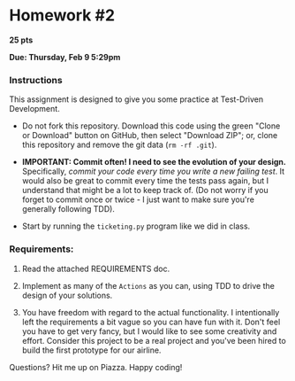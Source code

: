 # Homework #2

**25 pts**

**Due: Thursday, Feb 9 5:29pm**

### Instructions

This assignment is designed to give you some practice at Test-Driven Development.

* Do not fork this repository.  Download this code using the green "Clone or Download" button on GitHub, then select "Download ZIP"; or, clone this repository and remove the git data (`rm -rf .git`).

* **IMPORTANT: Commit often!  I need to see the evolution of your design.**  Specifically, *commit your code every time you write a new failing test*.  It would also be great to commit every time the tests pass again, but I understand that might be a lot to keep track of.  (Do not worry if you forget to commit once or twice - I just want to make sure you're generally following TDD).

* Start by running the `ticketing.py` program like we did in class.  

### Requirements:

1. Read the attached REQUIREMENTS doc.

2. Implement as many of the ``Actions`` as you can, using TDD to drive the design of your solutions.

3. You have freedom with regard to the actual functionality.  I intentionally left the requirements a bit vague so you can have fun with it.  Don't feel you have to get very fancy, but I would like to see some creativity and effort.
Consider this project to be a real project and you've been hired to build
the first prototype for our airline.

Questions?  Hit me up on Piazza.  Happy coding!
